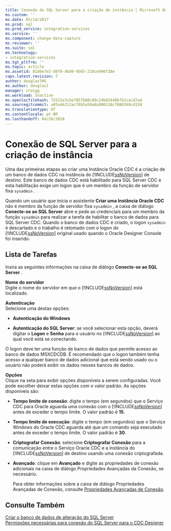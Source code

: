 ```yaml
---
title: Conexão do SQL Server para a criação de instância | Microsoft Docs
ms.custom: ''
ms.date: 03/14/2017
ms.prod: sql
ms.prod_service: integration-services
ms.service: ''
ms.component: change-data-capture
ms.reviewer: ''
ms.suite: sql
ms.technology:
- integration-services
ms.tgt_pltfrm: ''
ms.topic: article
ms.assetid: 81d0e7e2-d8f0-4bd9-9565-218ce996f28e
caps.latest.revision: 7
author: douglaslMS
ms.author: douglasl
manager: craigg
ms.workload: Inactive
ms.openlocfilehash: 72521e3cbe7057b80c89c24b82440b7b2cacd7ad
ms.sourcegitcommit: a85a46312acf8b5a59a8a900310cf088369c4150
ms.translationtype: HT
ms.contentlocale: pt-BR
ms.lasthandoff: 04/26/2018
---
```

# <a name="sql-server-connection-for-instance-creation"></a>Conexão de SQL Server para a criação de instância
  Uma das primeiras etapas ao criar uma Instância Oracle CDC é a criação de um banco de dados CDC na instância do [!INCLUDE[ssNoVersion](../../includes/ssnoversion-md.md)] de destino. Este banco de dados CDC está habilitado para SQL Server CDC e esta habilitação exige um logon que é um membro da função de servidor fixa `sysadmin` .  
  
 Quando um usuário que inicia o assistente **Criar uma Instância Oracle CDC** não é membro da função de servidor fixa `sysadmin` , a caixa de diálogo **Conecte-se ao SQL Server** abre e pede as credenciais para um membro da função `sysadmin` para realizar a tarefa de habilitar o banco de dados para SQL Server CDC. Quando o banco de dados CDC é criado, o logon `sysadmin` é descartado e o trabalho é retomado com o logon do [!INCLUDE[ssNoVersion](../../includes/ssnoversion-md.md)] original usado quando o Oracle Designer Console foi inserido.  
  
## <a name="task-list"></a>Lista de Tarefas  
 Insira as seguintes informações na caixa de diálogo **Conecte-se ao SQL Server** .  
  
 **Nome do servidor**  
 Digite o nome do servidor em que o [!INCLUDE[ssNoVersion](../../includes/ssnoversion-md.md)] está localizado.  
  
 **Autenticação**  
 Selecione uma destas opções:  
  
-   **Autenticação do Windows**  
  
-   **Autenticação do SQL Server**: se você selecionar esta opção, deverá digitar o **Logon** e **Senha** para o usuário no [!INCLUDE[ssNoVersion](../../includes/ssnoversion-md.md)] ao qual você está se conectando.  
  
 O logon deve ter uma função de banco de dados que permite acesso ao banco de dados MSXCDCDB. É recomendado que o logon também tenha acesso a qualquer banco de dados adicional que está sendo usado ou o usuário não poderá exibir os dados nesses bancos de dados.  
  
 **Opções**  
 Clique na seta para exibir opções disponíveis a serem configuradas. Você pode escolher deixar estas opções com o valor padrão. As opções disponíveis são:  
  
-   **Tempo limite de conexão**: digite o tempo (em segundos) que o Serviço CDC para Oracle aguarda uma conexão com o [!INCLUDE[ssNoVersion](../../includes/ssnoversion-md.md)] antes de exceder o tempo limite. O valor padrão é **15**.  
  
-   **Tempo limite de execução**: digite o tempo (em segundos) que o Serviço Windows do Oracle CDC aguarda até que um comando seja executado antes de exceder o tempo limite. O valor padrão é **30**.  
  
-   **Criptografar Conexão**: selecione **Criptografar Conexão** para a comunicação entre o Serviço Oracle CDC e a instância do [!INCLUDE[ssNoVersion](../../includes/ssnoversion-md.md)] de destino usando uma conexão criptografada.  
  
-   **Avançado**: clique em **Avançado** e digite as propriedades de conexão adicionais na caixa de diálogo Propriedades Avançadas da Conexão, se necessário.  
  
     Para obter informações sobre a caixa de diálogo Propriedades Avançadas de Conexão, consulte [Propriedades Avançadas de Conexão](../../integration-services/change-data-capture/advanced-connection-properties.md).  
  
## <a name="see-also"></a>Consulte Também  
 [Criar o banco de dados de alteração do SQL Server](../../integration-services/change-data-capture/create-the-sql-server-change-database.md)   
 [Permissões necessárias para conexão do SQL Server para o CDC Designer](../../integration-services/change-data-capture/sql-server-connection-required-permissions-for-the-cdc-designer.md)  
  
  
